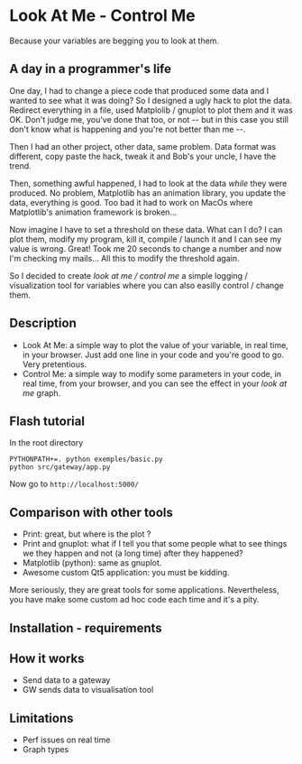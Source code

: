 # Look At Me - Control Me

Because your variables are begging you to look at them. 

## A day in a programmer's life
One day, I had to change a piece code that produced some data and I wanted to see what it was doing? So I designed a ugly hack to plot the data. Redirect everything in a file, used Matplolib / gnuplot to plot them and it was OK. Don't judge me, you've done that too, or not -- but in this case you still don't know what is happening and you're not better than me --. 

Then I had an other project, other data, same problem. Data format was different, copy paste the hack, tweak it and Bob's your uncle, I have the trend. 

Then, something awful happened, I had to look at the data *while* they were produced. No problem, Matplotlib has an animation library, you update the data, everything is good. Too bad it had to work on MacOs where Matplotlib's animation framework is broken... 
 
Now imagine I have to set a threshold on these data. What can I do? I can plot them, modify my program, kill it, compile / launch it and I can see my value is wrong. Great! Took me 20 seconds to change a number and now I'm checking my mails... All this to modify the threshold again. 

So I decided to create _look at me / control me_ a simple logging / visualization tool for variables where you can also easilly control / change them. 

## Description 
 * Look At Me: a simple way to plot the value of your variable, in real time, in your browser. Just add one line in your code and you're good to go. Very pretentious. 
 * Control Me: a simple way to modify some parameters in your code, in real time, from your browser, and you can see the effect in your _look at me_ graph. 


## Flash tutorial
In the root directory 

	PYTHONPATH+=. python exemples/basic.py
	python src/gateway/app.py

Now go to ``http://localhost:5000/``



## Comparison with other tools
 * Print: great, but where is the plot ? 
 * Print and gnuplot: what if I tell you that some people what to see things we they happen and not (a long time) after they happened? 
 * Matplotlib (python): same as gnuplot. 
 * Awesome custom Qt5 application: you must be kidding.

 More seriously, they are great tools for some applications. Nevertheless, you have make some custom ad hoc code each time and it's a pity.


## Installation - requirements


## How it works
 * Send data to a gateway
 * GW sends data to visualisation tool

## Limitations
 * Perf issues on real time
 * Graph types
